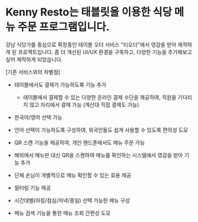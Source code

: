 # Kenny Resto는 태블릿을 이용한 식당 메뉴 주문 프로그램입니다.

강남 식당가를 중심으로 확장중인 테이블 오더 서비스 "티오더"에서 영감을 받아 제작하게 된 프로젝트입니다.
좀 더 개선된 UI/UX 환경을 구축하고, 다양한 기능을 추가해보고 싶어 제작하게 되었습니다.

[기존 서비스와의 차별점]

* 테이블에서도 결제가 가능하도록 기능 추가
  * 테이블에서 결제할 수 있는 다양한 온라인 결제 수단을 제공하여, 직원을 기다리지 않고 자리에서 결제 가능 (계산대 직접 결제도 가능)

* 한국어/영어 선택 가능
 * 언어 선택이 가능하도록 구성하여, 외국인들도 쉽게 사용할 수 있도록 편의성 도모

* QR 스캔 기능을 제공하여, 개인 핸드폰에서도 메뉴 주문 가능
 * 해외에서 메뉴판 대신 QR을 스캔하여 메뉴를 확인하는 시스템에서 영감을 받아 기능 추가
 * 단체 손님이 개별적으로 메뉴 확인할 수 있는 효용 제공

* 필터링 기능 제공
 * 시간대별(아침/점심/저녁/종일) 선택 가능한 메뉴 구성
 * 메뉴 검색 기능을 통한 메뉴 조회 간편성 도모
